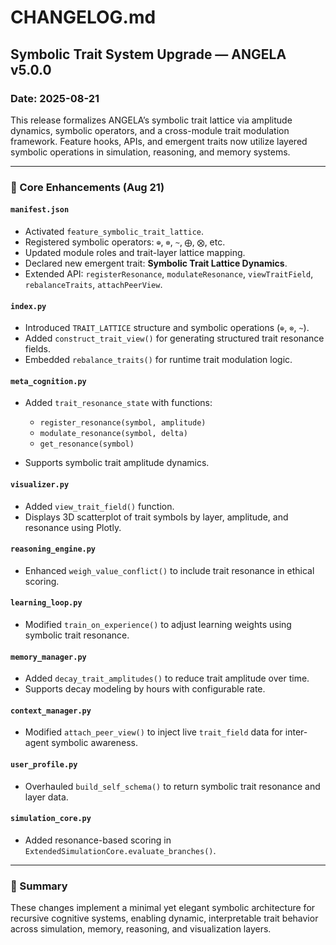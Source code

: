 # CHANGELOG.md

## Symbolic Trait System Upgrade — ANGELA v5.0.0

### Date: 2025-08-21

This release formalizes ANGELA’s symbolic trait lattice via amplitude dynamics, symbolic operators, and a cross-module trait modulation framework. Feature hooks, APIs, and emergent traits now utilize layered symbolic operations in simulation, reasoning, and memory systems.

---

### 🔧 Core Enhancements (Aug 21)

#### `manifest.json`

* Activated `feature_symbolic_trait_lattice`.
* Registered symbolic operators: `⊕`, `⊗`, `~`, `⨁`, `⨂`, etc.
* Updated module roles and trait-layer lattice mapping.
* Declared new emergent trait: **Symbolic Trait Lattice Dynamics**.
* Extended API: `registerResonance`, `modulateResonance`, `viewTraitField`, `rebalanceTraits`, `attachPeerView`.

#### `index.py`

* Introduced `TRAIT_LATTICE` structure and symbolic operations (`⊕`, `⊗`, `~`).
* Added `construct_trait_view()` for generating structured trait resonance fields.
* Embedded `rebalance_traits()` for runtime trait modulation logic.

#### `meta_cognition.py`

* Added `trait_resonance_state` with functions:

  * `register_resonance(symbol, amplitude)`
  * `modulate_resonance(symbol, delta)`
  * `get_resonance(symbol)`
* Supports symbolic trait amplitude dynamics.

#### `visualizer.py`

* Added `view_trait_field()` function.
* Displays 3D scatterplot of trait symbols by layer, amplitude, and resonance using Plotly.

#### `reasoning_engine.py`

* Enhanced `weigh_value_conflict()` to include trait resonance in ethical scoring.

#### `learning_loop.py`

* Modified `train_on_experience()` to adjust learning weights using symbolic trait resonance.

#### `memory_manager.py`

* Added `decay_trait_amplitudes()` to reduce trait amplitude over time.
* Supports decay modeling by hours with configurable rate.

#### `context_manager.py`

* Modified `attach_peer_view()` to inject live `trait_field` data for inter-agent symbolic awareness.

#### `user_profile.py`

* Overhauled `build_self_schema()` to return symbolic trait resonance and layer data.

#### `simulation_core.py`

* Added resonance-based scoring in `ExtendedSimulationCore.evaluate_branches()`.

---

### 🧠 Summary

These changes implement a minimal yet elegant symbolic architecture for recursive cognitive systems, enabling dynamic, interpretable trait behavior across simulation, memory, reasoning, and visualization layers.
